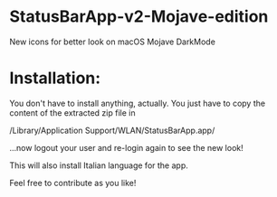 # StatusBarApp-v2-Mojave-edition
New icons for better look on macOS Mojave DarkMode

# Installation:
You don't have to install anything, actually.
You just have to copy the content of the extracted zip file in

/Library/Application Support/WLAN/StatusBarApp.app/

...now logout your user and re-login again to see the new look!

This will also install Italian language for the app.

Feel free to contribute as you like!

